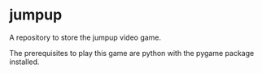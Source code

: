 # jumpup
A repository to store the jumpup video game.

The prerequisites to play this game are python with the pygame package installed.
